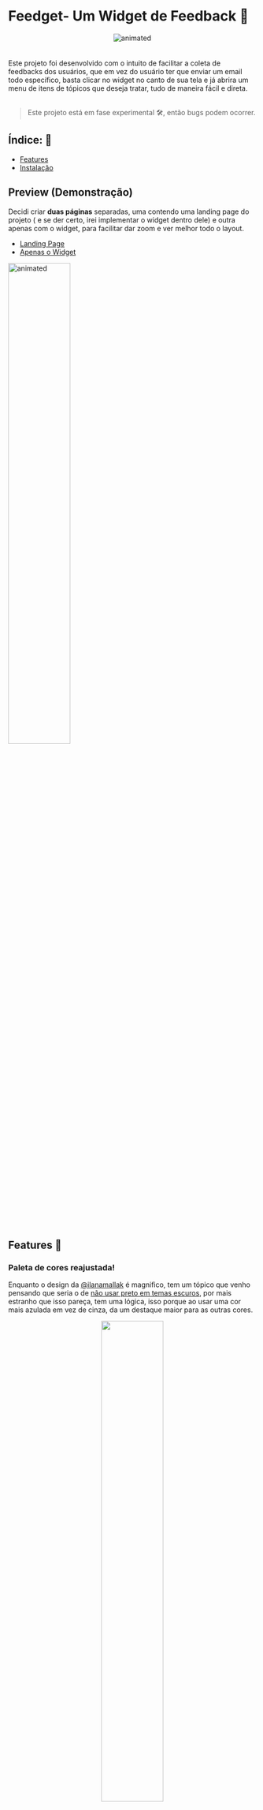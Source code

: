 # Feedget- Um Widget de Feedback 💬

<div align="center">
<img src="https://user-images.githubusercontent.com/53125029/167943551-915cf9dc-e2e2-4beb-9a61-0a23079cac03.gif" alt="animated"/>
</div> <br><br>
Este projeto foi desenvolvido com o intuito de facilitar a coleta de feedbacks dos usuários, que em vez do usuário ter que enviar um email todo específico, basta clicar no widget no canto de sua tela e já abrira um menu de itens de tópicos que deseja tratar, tudo de maneira fácil e direta. <br><br>


> Este projeto está em fase experimental 🛠, então bugs podem ocorrer. 

## Índice: 🔗
* [Features](#Features)
* [Instalação](#Instalação)

## Preview (Demonstração)
Decidi criar **duas páginas** separadas, uma contendo uma landing page do projeto ( e se der certo, irei implementar o widget dentro dele) e outra apenas com o widget, para facilitar dar zoom e ver melhor todo o layout. 
* [Landing Page](https://feedget-landingpage.vercel.app/)
* [Apenas o Widget](https://feedget-widget-juniokoi.vercel.app/)
<img src="https://user-images.githubusercontent.com/53125029/167980064-8a4fd57b-8ae1-450b-b759-5dfa123e0361.gif" alt="animated" width=50% height=50%>
<!-- <img src="" width=50% height=50%> -->

## Features 🎉

### Paleta de cores reajustada! 
Enquanto o design da [@ilanamallak](https://www.linkedin.com/in/ilana-mallak/) é magnifico, tem um tópico que venho pensando que seria o de [não usar preto em temas escuros](https://www.jacksonsart.com/blog/2013/08/08/use-of-black-killing-your-colours/), por mais estranho que isso pareça, tem uma lógica, isso porque ao usar uma 
cor mais azulada em vez de cinza, da um destaque maior para as outras cores. <br>
<div align="center">
<img src="https://user-images.githubusercontent.com/53125029/167978774-ef4e06bf-b893-4879-8b15-c50068e131b8.png" width=50% height=50%>
                                                                                                                </div>

### ∙ Modo claro e escuro!
<div align="center">
<img src="https://user-images.githubusercontent.com/53125029/167977121-df8f838b-6b85-4adf-bd0e-afde1ce85c86.png" width=38% height=38%>   <img src="https://user-images.githubusercontent.com/53125029/167977126-f51a1194-424f-40a0-ad1e-6b0f749827e4.png" width=40% height=40%>
</div>
<br><br> Para habilitar a troca das cores, basta mudar a configuração de temas do seu sistema operacional, e então o widget irá mudar de cor automaticamente. 

(! Obs: A landing page também possui esse modo!)

### ∙ Email personalizado 📫
<div align="center">
<img src="https://user-images.githubusercontent.com/53125029/167916570-7d997e85-bc5e-48a9-b0c4-ab6f454396a6.png" alt="An email screenshot" width=50% height=50% />
</div>
<br><br>
A cada nova solicitação que o cliente enviar, o servidor irá receber um email notificando este envio, e foram adicionados estilos para tornar essa notificação mais fácil de ler e interpretar.

### Placeholder personalizado
Agora dependendo do menu que você está, o texto que aparece quando não há nenhum texto é diferente dependendo do contexto.<br><br>
<div align="center">
<img src="https://user-images.githubusercontent.com/53125029/167977904-2c7847a6-0b2b-40a2-bfa6-6c7b3a591ba9.gif" alt="animated" width=30% height=30%>
</div>

## Instalação WEB ⬇
Este projeto é Open Source e portanto você podê baixa-lo e modifica-lo como quiser, e para facilitar este processo foi disponibilizado todo o projeto para o NPM, logo se quiser adicionar ao seu projeto basta digitar o comando: 
```node
npm i @juniokoi/feedget
```
ou se utilizar yarn
```node
yarn add @juniokoi/feedget
```

E então basta importa-lo para dentro de alguma de suas páginas
